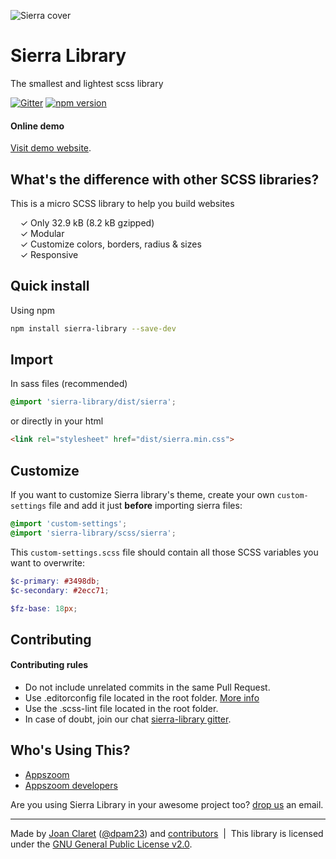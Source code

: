 ![Sierra cover](http://sierra-library.github.io/img/github/github-cover.png)

Sierra Library
========================================

The smallest and lightest scss library

[![Gitter](https://badges.gitter.im/Join%20Chat.svg)](https://gitter.im/sierra-library/sierra?utm_source=badge&utm_medium=badge&utm_campaign=pr-badge) [![npm version](https://badge.fury.io/js/sierra-library.svg)](https://badge.fury.io/js/sierra-library)

#### Online demo

[Visit demo website](http://sierra-library.github.io/).


What's the difference with other SCSS libraries?
-----------

This is a micro SCSS library to help you build websites

&nbsp; &nbsp; ✓ Only 32.9 kB (8.2 kB gzipped)<br>
&nbsp; &nbsp; ✓ Modular<br>
&nbsp; &nbsp; ✓ Customize colors, borders, radius & sizes<br>
&nbsp; &nbsp; ✓ Responsive

Quick install
-----------

Using npm
```bash
npm install sierra-library --save-dev
```

Import
-----------
In sass files (recommended)
```scss
@import 'sierra-library/dist/sierra';
```

or directly in your html
```html
<link rel="stylesheet" href="dist/sierra.min.css">
```

Customize
-----------
If you want to customize Sierra library's theme, create your own `custom-settings` file and add it just **before** importing sierra files:

```scss
@import 'custom-settings';
@import 'sierra-library/scss/sierra';
```

This `custom-settings.scss` file should contain all those SCSS variables you want to overwrite:

```scss
$c-primary: #3498db;
$c-secondary: #2ecc71;

$fz-base: 18px;
```

Contributing
-----------

#### Contributing rules
- Do not include unrelated commits in the same Pull Request.
- Use .editorconfig file located in the root folder. [More info](http://editorconfig.org/)
- Use the .scss-lint file located in the root folder.
- In case of doubt, join our chat [sierra-library gitter](https://gitter.im/sierra-library/sierra).


Who's Using This?
-----------
- [Appszoom](http://www.appszoom.com)
- [Appszoom developers](http://www.appszoom.com/developers)

Are you using Sierra Library in your awesome project too? [drop us](mailto:dpam23@gmail.com) an email.


---
Made by [Joan Claret](http://joanclaret.github.io/) ([@dpam23](https://twitter.com/dpam23)) and [contributors](https://github.com/sierra-library/sierra/graphs/contributors) &nbsp;|&nbsp; This library is licensed under the [GNU General Public License v2.0](https://github.com/sierra-library/sierra/blob/master/LICENSE.md).
